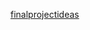 [finalprojectideas](http://rubygracephysicalcomputing.blogspot.com/2018/04/final-project-ideas.html)
